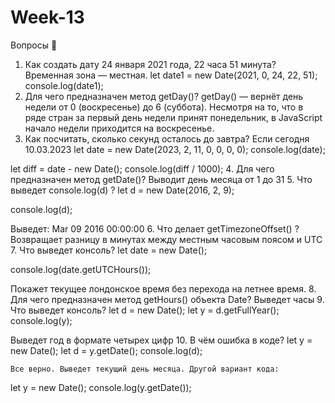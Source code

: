 # Week-13

Вопросы 💎

1. Как создать дату 24 января 2021 года, 22 часа 51 минута? Временная зона — местная.
   let date1 = new Date(2021, 0, 24, 22, 51);
   console.log(date1);
2. Для чего предназначен метод getDay()?
   getDay() — вернёт день недели от 0 (воскресенье) до 6 (суббота). Несмотря на то, что в ряде стран за первый день недели принят понедельник, в JavaScript начало недели приходится на воскресенье.
3. Как посчитать, сколько секунд осталось до завтра? Если сегодня 10.03.2023
   let date = new Date(2023, 2, 11, 0, 0, 0, 0);
   console.log(date);

let diff = date - new Date();
console.log(diff / 1000); 4. Для чего предназначен метод getDate()?
Выводит день месяца от 1 до 31 5. Что выведет console.log(d) ?
let d = new Date(2016, 2, 9);

console.log(d);

Выведет: Mar 09 2016 00:00:00 6. Что делает getTimezoneOffset() ?
Возвращает разницу в минутах между местным часовым поясом и UTC 7. Что выведет консоль?
let date = new Date();

console.log(date.getUTCHours());

Покажет текущее лондонское время без перехода на летнее время. 8. Для чего предназначен метод getHours() объекта Date?
Выведет часы 9. Что выведет консоль?
let d = new Date();
let y = d.getFullYear();
console.log(y);

Выведет год в формате четырех цифр 10. В чём ошибка в коде?
let y = new Date();
let d = y.getDate();
console.log(d);

    Все верно. Выведет текущий день месяца. Другой вариант кода:

let y = new Date();
console.log(y.getDate());
